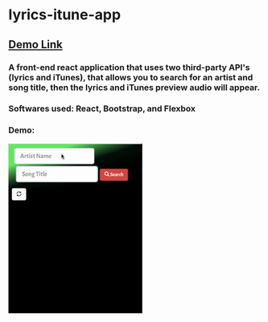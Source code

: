 # lyrics-itune-app
## [Demo Link](http://lyricsfinder.surge.sh/)

### A front-end react application that uses two third-party API's (lyrics and iTunes), that allows you to search for an artist and song title, then the lyrics and iTunes preview audio will appear.

### Softwares used:  React, Bootstrap, and Flexbox

### Demo: 
![](lyrics-app.gif)

